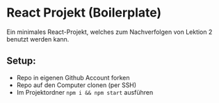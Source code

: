 # React Projekt (Boilerplate)

Ein minimales React-Projekt, welches zum Nachverfolgen von Lektion 2 benutzt werden kann.

## Setup:

- Repo in eigenen Github Account forken
- Repo auf den Computer clonen (per SSH)
- Im Projektordner `npm i && npm start` ausführen
